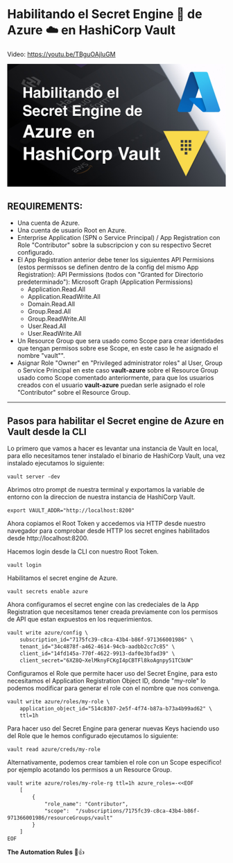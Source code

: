 # Habilitando el Secret Engine 🔐 de Azure ☁️ en HashiCorp Vault

Video: https://youtu.be/TBguOAjluGM

![Vault_Video_03.jpg](img%2FVault_Video_03.jpg)

## REQUIREMENTS:

- Una cuenta de Azure.
- Una cuenta de usuario Root en Azure.
- Enterprise Application (SPN o Service Principal) / App Registration con Role "Contributor" sobre la subscripcion y con su respectivo Secret configurado.
- El App Registration anterior debe tener los siguientes API Permisions (estos permissos se definen dentro de la config del mismo App Registration):
  API Permissions (todos con "Granted for Directorio predeterminado"):
  Microsoft Graph (Application Permissions)
    - Application.Read.All
    - Application.ReadWrite.All
    - Domain.Read.All
    - Group.Read.All
    - Group.ReadWrite.All
    - User.Read.All
    - User.ReadWrite.All
- Un Resource Group que sera usado como Scope para crear identidades que tengan permisos sobre ese Scope, en este caso le he asignado el nombre "vault"".
- Asignar Role "Owner" en "Privileged administrator roles" al User, Group o Service Principal en este caso **vault-azure** sobre el Resource Group usado como Scope comentado anteriormente, para que los usuarios creados con el usuario **vault-azure** puedan serle asignado el role "Contributor" sobre el Resource Group.

---

## Pasos para habilitar el Secret engine de Azure en Vault desde la CLI

Lo primero que vamos a hacer es levantar una instancia de Vault en local, para ello necesitamos tener instalado el binario de HashiCorp Vault, una vez instalado ejecutamos lo siguiente:

````
vault server -dev
````

Abrimos otro prompt de nuestra terminal y exportamos la variable de entorno con la direccion de nuestra instancia de HashiCorp Vault.
````
export VAULT_ADDR="http://localhost:8200"
````

Ahora copiamos el Root Token y accedemos via HTTP desde nuestro navegador para comprobar desde HTTP los secret engines habilitados desde http://localhost:8200.

Hacemos login desde la CLI con nuestro Root Token.
````
vault login
````

Habilitamos el secret engine de Azure.

````
vault secrets enable azure
````
Ahora configuramos el secret engine con las credeciales de la App Registration que necesitamos tener creada previamente con los permisos de API que estan expuestos en los requerimientos.

````
vault write azure/config \
    subscription_id="7175fc39-c8ca-43b4-b86f-971366001986" \
    tenant_id="34c4878f-a462-4614-94cb-aadbb2cc7c85" \
    client_id="14fd145a-770f-4622-9913-daf0e3bfad39" \
    client_secret="6XZ8Q~XelMknyFCKgI4pCBTFl8koAgnpy51TCbUW"
````

Configuramos el Role que permite hacer uso del Secret Engine, para esto necesitamos el Application Registration Object ID, donde "my-role" lo podemos modificar para generar el role con el nombre que nos convenga.

````
vault write azure/roles/my-role \
    application_object_id="514c8307-2e5f-4f74-b87a-b73a4b99ad62" \
    ttl=1h
````

Para hacer uso del Secret Engine para generar nuevas Keys haciendo uso del Role que le hemos configurado ejecutamos lo siguiente:

````
vault read azure/creds/my-role
````

Alternativamente, podemos crear tambien el role con un Scope especifico! por ejemplo acotando los permisos a un Resource Group.

````
vault write azure/roles/my-role-rg ttl=1h azure_roles=-<<EOF
    [
        {
            "role_name": "Contributor",
            "scope":  "/subscriptions/7175fc39-c8ca-43b4-b86f-971366001986/resourceGroups/vault"
        }
    ]
EOF
````

**The Automation Rules** 🤖👍